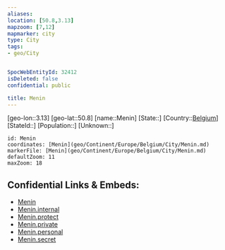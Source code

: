```yaml
---
aliases: 
location: [50.8,3.13]
mapzoom: [7,12] 
mapmarker: city 
type: City
tags:
- geo/City


SpocWebEntityId: 32412
isDeleted: false
confidential: public

title: Menin
---
```

[geo-lon::3.13]
[geo-lat::50.8]
[name::Menin]
[State::]
[Country::[Belgium](geo/Continent/Europe/Belgium.md)]
[StateId::]
[Population::]
[Unknown::]


```leaflet
id: Menin
coordinates: [Menin](geo/Continent/Europe/Belgium/City/Menin.md)
markerFile: [Menin](geo/Continent/Europe/Belgium/City/Menin.md)
defaultZoom: 11 
maxZoom: 18
```


## Confidential Links & Embeds: 
- [Menin](../../../../../../_public/geo/Continent/Europe/Belgium/City/Menin.md) 
- [Menin.internal](../../../../../../_internal/geo/Continent/Europe/Belgium/City/Menin.internal.md) 
- [Menin.protect](../../../../../../_protect/geo/Continent/Europe/Belgium/City/Menin.protect.md) 
- [Menin.private](../../../../../../_private/geo/Continent/Europe/Belgium/City/Menin.private.md) 
- [Menin.personal](../../../../../../_personal/geo/Continent/Europe/Belgium/City/Menin.personal.md) 
- [Menin.secret](../../../../../../_secret/geo/Continent/Europe/Belgium/City/Menin.secret.md) 

